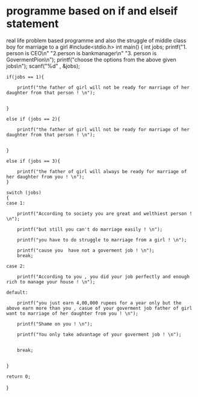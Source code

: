 # programme based on if and elseif statement 
 real life problem based programme and also the struggle of middle class boy for marriage to a girl
#include<stdio.h>
int main()
{
    int jobs;
    printf("1. person is CEO\n" "2.person is bankmanager\n" "3. person is GovermentPion\n");
    printf("choose the options from the above given jobs\n");
    scanf("%d" , &jobs);

    if(jobs == 1){

        printf("the father of girl will not be ready for marriage of her daughter from that person ! \n");

    
    }

    else if (jobs == 2){

        printf("the father of girl will not be ready for marriage of her daughter from that person ! \n");


    }

    else if (jobs == 3){

        printf("the father of girl will always be ready for marriage of her daughter from you ! \n");
    }
    
    switch (jobs)
    {
    case 1:
        
        printf("According to society you are great and welthiest person ! \n");

        printf("but still you can't do marriage easily ! \n");
        
        printf("you have to do struggle to marriage from a girl ! \n");

        printf("cause you  have not a goverment job ! \n");
        break;
    
    case 2:
        
        printf("According to you , you did your job perfectly and enough rich to manage your house ! \n");

    default:

        printf("you just earn 4,00,000 rupees for a year only but the above earn more than you , casue of your goverment job father of girl want to marriage of her daughter from you ! \n");

        printf("Shame on you ! \n");

        printf("You only take advantage of your goverment job ! \n");


        break;


    }

    return 0;
    


    

}